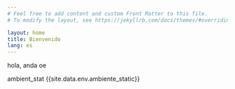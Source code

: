 ```yaml
---
# Feel free to add content and custom Front Matter to this file.
# To modify the layout, see https://jekyllrb.com/docs/themes/#overriding-theme-defaults

layout: home
title: Bienvenido
lang: es
---
```

hola, anda oe <br>

ambient_stat {{site.data.env.ambiente_static}}
